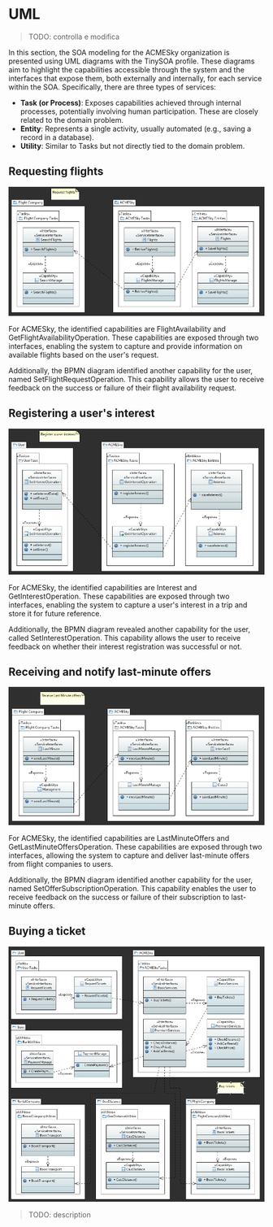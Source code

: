 # UML

> TODO: controlla e modifica

In this section, the SOA modeling for the ACMESky organization is presented using UML diagrams with the TinySOA profile. These diagrams aim to highlight the capabilities accessible through the system and the interfaces that expose them, both externally and internally, for each service within the SOA. Specifically, there are three types of services:

- **Task (or Process)**: Exposes capabilities achieved through internal processes, potentially involving human participation. These are closely related to the domain problem.
- **Entity**: Represents a single activity, usually automated (e.g., saving a record in a database).
- **Utility**: Similar to Tasks but not directly tied to the domain problem.

## Requesting flights

![uml req flights](assets/uml/req-flights.png "req flights")

For ACMESky, the identified capabilities are FlightAvailability and GetFlightAvailabilityOperation. These capabilities are exposed through two interfaces, enabling the system to capture and provide information on available flights based on the user's request.

Additionally, the BPMN diagram identified another capability for the user, named SetFlightRequestOperation. This capability allows the user to receive feedback on the success or failure of their flight availability request.

## Registering a user's interest

![uml reg interest](assets/uml/reg-inter.png "reg interest")

For ACMESky, the identified capabilities are Interest and GetInterestOperation. These capabilities are exposed through two interfaces, enabling the system to capture a user's interest in a trip and store it for future reference.

Additionally, the BPMN diagram revealed another capability for the user, called SetInterestOperation. This capability allows the user to receive feedback on whether their interest registration was successful or not.

## Receiving and notify last-minute offers

![uml last min](assets/uml/last-min.png "last min")

For ACMESky, the identified capabilities are LastMinuteOffers and GetLastMinuteOffersOperation. These capabilities are exposed through two interfaces, allowing the system to capture and deliver last-minute offers from flight companies to users.

Additionally, the BPMN diagram identified another capability for the user, named SetOfferSubscriptionOperation. This capability enables the user to receive feedback on the success or failure of their subscription to last-minute offers.

## Buying a ticket

![uml buy ticket](assets/uml/buy-tickets.png "buy ticket")

> TODO: description
